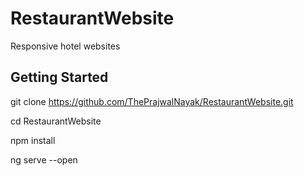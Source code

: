 # RestaurantWebsite

Responsive hotel websites

## Getting Started

git clone https://github.com/ThePrajwalNayak/RestaurantWebsite.git

cd RestaurantWebsite

npm install

ng serve --open

